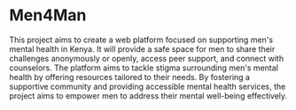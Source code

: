 # Men4Man

This project aims to create a web platform focused on supporting men's mental health in Kenya. It will provide a safe space for men to share their challenges anonymously or openly, access peer support, and connect with counselors. The platform aims to tackle stigma surrounding men's mental health by offering resources tailored to their needs. By fostering a supportive community and providing accessible mental health services, the project aims to empower men to address their mental well-being effectively.
